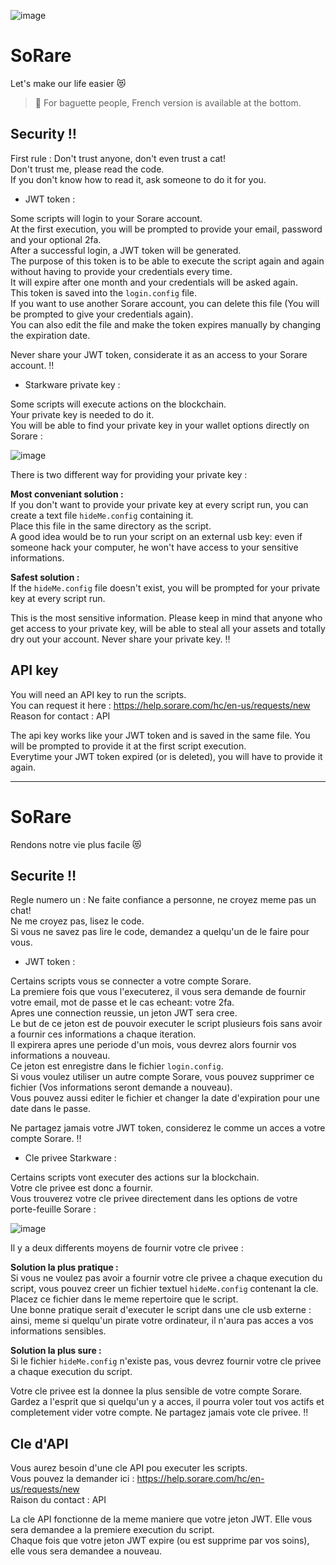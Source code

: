 ![image](https://user-images.githubusercontent.com/116301478/197419985-26485cfc-cb53-4a91-bf2a-f8b6dfce33db.png)

# SoRare
Let's make our life easier :heart_eyes_cat:

> :bread: For baguette people, French version is available at the bottom.

## Security :bangbang:
First rule : Don't trust anyone, don't even trust a cat!  
Don't trust me, please read the code.  
If you don't know how to read it, ask someone to do it for you.

- JWT token :

Some scripts will login to your Sorare account.  
At the first execution, you will be prompted to provide your email, password and your optional 2fa.  
After a successful login, a JWT token will be generated.  
The purpose of this token is to be able to execute the script again and again without having to provide your credentials every time.  
It will expire after one month and your credentials will be asked again.  
This token is saved into the `login.config` file.  
If you want to use another Sorare account, you can delete this file (You will be prompted to give your credentials again).  
You can also edit the file and make the token expires manually by changing the expiration date.

Never share your JWT token, considerate it as an access to your Sorare account. :bangbang:

- Starkware private key :

Some scripts will execute actions on the blockchain.  
Your private key is needed to do it.  
You will be able to find your private key in your wallet options directly on Sorare :

![image](https://user-images.githubusercontent.com/116301478/197422002-5dadfad2-9625-4597-aee3-8235f63e452a.png)

There is two different way for providing your private key :

**Most conveniant solution :**  
If you don't want to provide your private key at every script run, you can create a text file `hideMe.config` containing it.  
Place this file in the same directory as the script.  
A good idea would be to run your script on an external usb key: even if someone hack your computer, he won't have access to your sensitive informations.

**Safest solution :**  
If the `hideMe.config` file doesn't exist, you will be prompted for your private key at every script run.

This is the most sensitive information. Please keep in mind that anyone who get access to your private key, will be able to steal all your assets and totally dry out your account. Never share your private key. :bangbang:

## API key
You will need an API key to run the scripts.  
You can request it here : https://help.sorare.com/hc/en-us/requests/new  
Reason for contact : API

The api key works like your JWT token and is saved in the same file. You will be prompted to provide it at the first script execution.  
Everytime your JWT token expired (or is deleted), you will have to provide it again.

___

# SoRare
Rendons notre vie plus facile :heart_eyes_cat:

## Securite :bangbang:
Regle numero un : Ne faite confiance a personne, ne croyez meme pas un chat!  
Ne me croyez pas, lisez le code.  
Si vous ne savez pas lire le code, demandez a quelqu'un de le faire pour vous.

- JWT token :

Certains scripts vous se connecter a votre compte Sorare.  
La premiere fois que vous l'executerez, il vous sera demande de fournir votre email, mot de passe et le cas echeant: votre 2fa.  
Apres une connection reussie, un jeton JWT sera cree.  
Le but de ce jeton est de pouvoir executer le script plusieurs fois sans avoir a fournir ces informations a chaque iteration.  
Il expirera apres une periode d'un mois, vous devrez alors fournir vos informations a nouveau.  
Ce jeton est enregistre dans le fichier `login.config`.  
Si vous voulez utiliser un autre compte Sorare, vous pouvez supprimer ce fichier (Vos informations seront demande a nouveau).  
Vous pouvez aussi editer le fichier et changer la date d'expiration pour une date dans le passe.

Ne partagez jamais votre JWT token, considerez le comme un acces a votre compte Sorare. :bangbang:

- Cle privee Starkware :

Certains scripts vont executer des actions sur la blockchain.  
Votre cle privee est donc a fournir.  
Vous trouverez votre cle privee directement dans les options de votre porte-feuille Sorare :

![image](https://user-images.githubusercontent.com/116301478/197422002-5dadfad2-9625-4597-aee3-8235f63e452a.png)

Il y a deux differents moyens de fournir votre cle privee :

**Solution la plus pratique :**  
Si vous ne voulez pas avoir a fournir votre cle privee a chaque execution du script, vous pouvez creer un fichier textuel `hideMe.config` contenant la cle.  
Placez ce fichier dans le meme repertoire que le script.  
Une bonne pratique serait d'executer le script dans une cle usb externe : ainsi, meme si quelqu'un pirate votre ordinateur, il n'aura pas acces a vos informations sensibles.

**Solution la plus sure :**  
Si le fichier `hideMe.config` n'existe pas, vous devrez fournir votre cle privee a chaque execution du script.

Votre cle privee est la donnee la plus sensible de votre compte Sorare. Gardez a l'esprit que si quelqu'un y a acces, il pourra voler tout vos actifs et completement vider votre compte. Ne partagez jamais vote cle privee. :bangbang:

## Cle d'API
Vous aurez besoin d'une cle API pou executer les scripts.  
Vous pouvez la demander ici : https://help.sorare.com/hc/en-us/requests/new  
Raison du contact : API

La cle API fonctionne de la meme maniere que votre jeton JWT. Elle vous sera demandee a la premiere execution du script.  
Chaque fois que votre jeton JWT expire (ou est supprime par vos soins), elle vous sera demandee a nouveau.



